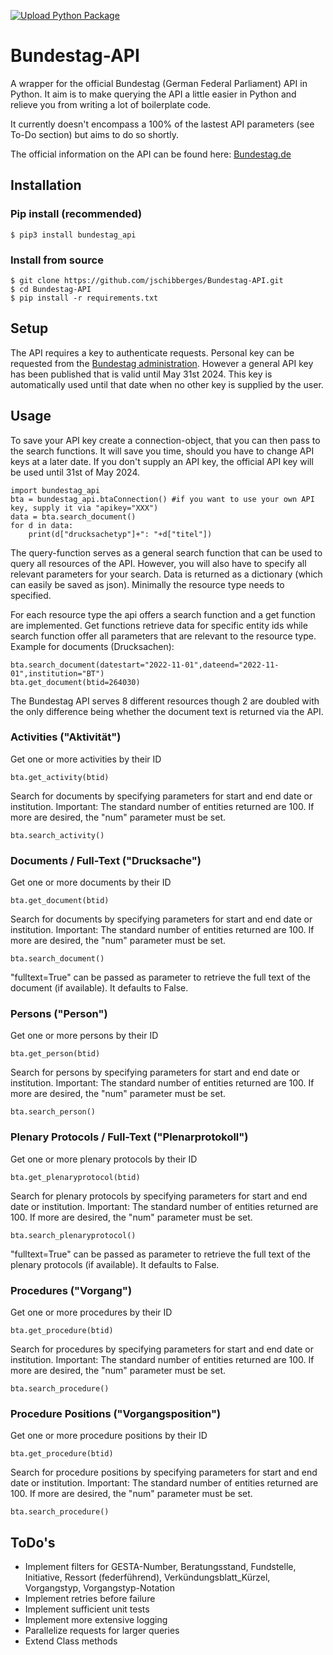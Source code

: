 [![Upload Python Package](https://github.com/jschibberges/Bundestag-API/actions/workflows/python-publish.yml/badge.svg)](https://github.com/jschibberges/Bundestag-API/actions/workflows/python-publish.yml)

# Bundestag-API
A wrapper for the official Bundestag (German Federal Parliament) API in Python. It aim is to make querying the API a little easier in Python and relieve you from writing a lot of boilerplate code. 

It currently doesn't encompass a 100% of the lastest API parameters (see To-Do section) but aims to do so shortly.

The official information on the API can be found here: [Bundestag.de](https://dip.bundestag.de/%C3%BCber-dip/hilfe/api)

## Installation

### Pip install (recommended)

```
$ pip3 install bundestag_api
```

### Install from source

```
$ git clone https://github.com/jschibberges/Bundestag-API.git
$ cd Bundestag-API
$ pip install -r requirements.txt
```

## Setup
The API requires a key to authenticate requests. Personal key can be requested from the [Bundestag administration](mailto:parlamentsdokumentation@bundestag.de). However a general API key has been published that is valid until May 31st 2024. This key is automatically used until that date when no other key is supplied by the user.

## Usage
To save your API key create a connection-object, that you can then pass to the search functions. It will save you time, should you have to change API keys at a later date. If you don't supply an API key, the official API key will be used until 31st of May 2024. 
```
import bundestag_api
bta = bundestag_api.btaConnection() #if you want to use your own API key, supply it via "apikey="XXX")
data = bta.search_document()
for d in data:
    print(d["drucksachetyp"]+": "+d["titel"])
```
The query-function serves as a general search function that can be used to query all resources of the API. However, you will also have to specify all relevant parameters for your search. Data is returned as a dictionary (which can easily be saved as json). Minimally the resource type needs to specified.

For each resource type the api offers a search function and a get function are implemented. Get functions retrieve data for specific entity ids while search function offer all parameters that are relevant to the resource type. Example for documents (Drucksachen):
```
bta.search_document(datestart="2022-11-01",dateend="2022-11-01",institution="BT")
bta.get_document(btid=264030)
```
The Bundestag API serves 8 different resources though 2 are doubled with the only difference being whether the document text is returned via the API. 

### Activities ("Aktivität")
Get one or more activities by their ID
```
bta.get_activity(btid)
```
Search for documents by specifying parameters for start and end date or institution. Important: The standard number of entities returned are 100. If more are desired, the "num" parameter must be set.
```
bta.search_activity()
```
### Documents / Full-Text ("Drucksache")
Get one or more documents by their ID
```
bta.get_document(btid)
```
Search for documents by specifying parameters for start and end date or institution. Important: The standard number of entities returned are 100. If more are desired, the "num" parameter must be set.
```
bta.search_document()
```
"fulltext=True" can be passed as parameter to retrieve the full text of the document (if available). It defaults to False.

### Persons ("Person")
Get one or more persons by their ID
```
bta.get_person(btid)
```
Search for persons by specifying parameters for start and end date or institution. Important: The standard number of entities returned are 100. If more are desired, the "num" parameter must be set.
```
bta.search_person()
```
### Plenary Protocols / Full-Text ("Plenarprotokoll")
Get one or more plenary protocols by their ID
```
bta.get_plenaryprotocol(btid)
```
Search for plenary protocols by specifying parameters for start and end date or institution. Important: The standard number of entities returned are 100. If more are desired, the "num" parameter must be set.
```
bta.search_plenaryprotocol()
```
"fulltext=True" can be passed as parameter to retrieve the full text of the plenary protocols (if available). It defaults to False.

### Procedures ("Vorgang")
Get one or more procedures by their ID
```
bta.get_procedure(btid)
```
Search for procedures by specifying parameters for start and end date or institution. Important: The standard number of entities returned are 100. If more are desired, the "num" parameter must be set.
```
bta.search_procedure()
```
### Procedure Positions ("Vorgangsposition")
Get one or more procedure positions by their ID
```
bta.get_procedure(btid)
```
Search for procedure positions by specifying parameters for start and end date or institution. Important: The standard number of entities returned are 100. If more are desired, the "num" parameter must be set.
```
bta.search_procedure()
```

## ToDo's
- Implement filters for GESTA-Number, Beratungsstand, Fundstelle, Initiative, Ressort (federführend), Verkündungsblatt_Kürzel, Vorgangstyp, Vorgangstyp-Notation
- Implement retries before failure
- Implement sufficient unit tests
- Implement more extensive logging
- Parallelize requests for larger queries
- Extend Class methods
